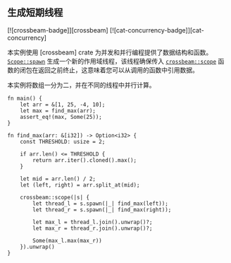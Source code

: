 ## 生成短期线程

<!--
> [concurrency/thread/crossbeam-spawn.md](https://github.com/rust-lang-nursery/rust-cookbook/blob/master/src/concurrency/thread/crossbeam-spawn.md)
> <br />
> commit b61c8e588ad8445de36cd5f28e99232b5f858a41 - 2020.06.01
-->

[![crossbeam-badge]][crossbeam] [![cat-concurrency-badge]][cat-concurrency]

本实例使用 [crossbeam] crate 为并发和并行编程提供了数据结构和函数。[`Scope::spawn`] 生成一个新的作用域线程，该线程确保传入 [`crossbeam::scope`] 函数的闭包在返回之前终止，这意味着您可以从调用的函数中引用数据。

本实例将数组一分为二，并在不同的线程中并行计算。

```rust,edition2018
fn main() {
    let arr = &[1, 25, -4, 10];
    let max = find_max(arr);
    assert_eq!(max, Some(25));
}

fn find_max(arr: &[i32]) -> Option<i32> {
    const THRESHOLD: usize = 2;
  
    if arr.len() <= THRESHOLD {
        return arr.iter().cloned().max();
    }

    let mid = arr.len() / 2;
    let (left, right) = arr.split_at(mid);
  
    crossbeam::scope(|s| {
        let thread_l = s.spawn(|_| find_max(left));
        let thread_r = s.spawn(|_| find_max(right));
  
        let max_l = thread_l.join().unwrap()?;
        let max_r = thread_r.join().unwrap()?;
  
        Some(max_l.max(max_r))
    }).unwrap()
}
```

[`crossbeam::scope`]: https://docs.rs/crossbeam/*/crossbeam/fn.scope.html
[`Scope::spawn`]: https://docs.rs/crossbeam/*/crossbeam/thread/struct.Scope.html#method.spawn
